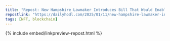 ```yaml
---
title: "Repost: New Hampshire Lawmaker Introduces Bill That Would Enable the State To Form a Digital Asset Treasury - The Daily Hodl"
repostlink: "https://dailyhodl.com/2025/01/11/new-hampshire-lawmaker-introduces-bill-that-would-enable-the-state-to-form-a-digital-asset-treasury/"
tags: [NFT, blockchain]
---
```


{% include embed/linkpreview-repost.html %}

